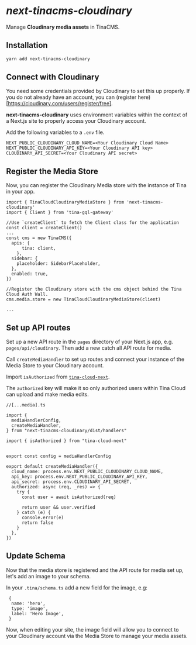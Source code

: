 # _next-tinacms-cloudinary_

Manage **Cloudinary media assets** in TinaCMS.

## Installation

```bash
yarn add next-tinacms-cloudinary
```

## Connect with Cloudinary

You need some credentials provided by Cloudinary to set this up properly. If you do not already have an account, you can (register here)[https://cloudinary.com/users/register/free].

**next-tinacms-cloudinary** uses environment variables within the context of a Next.js site to properly access your Cloudinary account.

Add the following variables to a `.env` file.

```
NEXT_PUBLIC_CLOUDINARY_CLOUD_NAME=<Your Cloudinary Cloud Name>
NEXT_PUBLIC_CLOUDINARY_API_KEY=<Your Cloudinary API key>
CLOUDINARY_API_SECRET=<Your Cloudinary API secret>
```

## Register the Media Store

Now, you can register the Cloudinary Media store with the instance of Tina in your app.

```
import { TinaCloudCloudinaryMediaStore } from 'next-tinacms-cloudinary'
import { Client } from 'tina-gql-gateway'

//Use `createClient` to fetch the Client class for the application
const client = createClient()
...
const cms = new TinaCMS({
  apis: {
      tina: client,
    },
  sidebar: {
    placeholder: SidebarPlaceholder,
  },
  enabled: true,
})

//Register the Cloudinary store with the cms object behind the Tina Cloud Auth Wall.
cms.media.store = new TinaCloudCloudinaryMediaStore(client)

...
```

## Set up API routes

Set up a new API route in the `pages` directory of your Next.js app, e.g. `pages/api/cloudinary`.
Then add a new catch all API route for media.

Call `createMediaHandler` to set up routes and connect your instance of the Media Store to your Cloudinary account.

Import `isAuthorized` from [`tina-cloud-next`](https://github.com/tinacms/tina-graphql-gateway/tree/main/packages/tina-cloud-next).

The `authorized` key will make it so only authorized users within Tina Cloud can upload and make media edits.


```
//[...media].ts

import {
  mediaHandlerConfig,
  createMediaHandler,
} from "next-tinacms-cloudinary/dist/handlers"

import { isAuthorized } from "tina-cloud-next"


export const config = mediaHandlerConfig

export default createMediaHandler({
  cloud_name: process.env.NEXT_PUBLIC_CLOUDINARY_CLOUD_NAME,
  api_key: process.env.NEXT_PUBLIC_CLOUDINARY_API_KEY,
  api_secret: process.env.CLOUDINARY_API_SECRET,
  authorized: async (req, _res) => {
    try {
      const user = await isAuthorized(req)

      return user && user.verified
    } catch (e) {
      console.error(e)
      return false
    }
  },
})
```

## Update Schema

Now that the media store is registered and the API route for media set up, let's add an image to your schema.

In your `.tina/schema.ts` add a new field for the image, e.g:

```
 {
  name: 'hero',
  type: 'image',
  label: 'Hero Image',
 }
 ```

 Now, when editing your site, the image field will allow you to connect to your Cloudinary account via the Media Store to manage your media assets.
